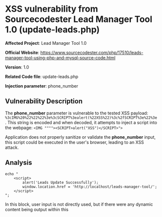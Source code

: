 
# XSS vulnerability from Sourcecodester Lead Manager Tool 1.0 (update-leads.php)

**Affected Project**: Lead Manager Tool 1.0

**Official Website**: https://www.sourcecodester.com/php/17510/leads-manager-tool-using-php-and-mysql-source-code.html

**Version**: 1.0

**Related Code file**: update-leads.php

**Injection parameter**: phone_number

## Vulnerability Description

The **phone_number** parameter is vulnerable to the tested XSS payload: `%3cIMG%20%22%22%22%3e%3cSCRIPT%3ealert(%22XSS%22)%3c%2fSCRIPT%3e%22%3e`. This string is encoded and when decoded, it attempts to inject a script into the webpage:
`<IMG """"><SCRIPT>alert("XSS")</SCRIPT>">`

Application does not properly sanitize or validate the **phone_number** input, this script could be executed in the user's browser, leading to an XSS attack.

## Analysis

```
echo "
    <script>
        alert('Leads Update Successfully');
        window.location.href = 'http://localhost/leads-manager-tool/';
    </script>
";
```

In this block, user input is not directly used, but if there were any dynamic content being output within this <script> tag based on user input, it would be a point of XSS.



## Demonstration
Below is how Leads Manager Tool looks like:

![image](https://github.com/user-attachments/assets/7d5891c8-0e0d-478f-b8fc-c3e7bef760b9)

We can update leads as such:

![Screenshot from 2024-08-18 11-34-02](https://github.com/user-attachments/assets/a6dbf8d5-55a8-4670-bbca-fc32230efc00)

Intercept the update(leads-update.php) traffic using Burp Suite and inject the following payload:

`%3cIMG%20%22%22%22%3e%3cSCRIPT%3ealert(%22XSS%22)%3c%2fSCRIPT%3e%22%3e`

![Screenshot from 2024-08-18 11-35-15](https://github.com/user-attachments/assets/ba9c9af1-d917-461d-b950-56f26a48a3af)

Payload used above is HTML encoded and decodes as `<IMG """><SCRIPT>alert("XSS")</SCRIPT>">`

Upon sending the modifying traffic containing XSS payload, we can verify the vulnerability:

![Screenshot from 2024-08-18 11-23-21](https://github.com/user-attachments/assets/86746dcb-c840-4fb0-be31-6a1ff775ed86)


